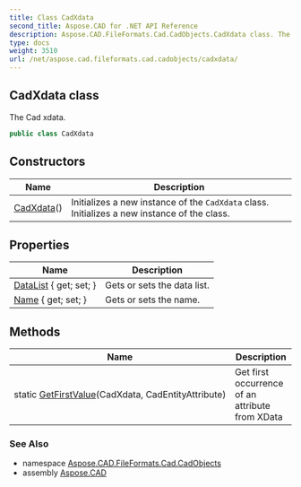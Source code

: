 ```yaml
---
title: Class CadXdata
second_title: Aspose.CAD for .NET API Reference
description: Aspose.CAD.FileFormats.Cad.CadObjects.CadXdata class. The Cad xdata
type: docs
weight: 3510
url: /net/aspose.cad.fileformats.cad.cadobjects/cadxdata/
---
```

## CadXdata class

The Cad xdata.

```csharp
public class CadXdata
```

## Constructors

| Name | Description |
| --- | --- |
| [CadXdata](cadxdata/)() | Initializes a new instance of the `CadXdata` class. Initializes a new instance of the class. |

## Properties

| Name | Description |
| --- | --- |
| [DataList](../../aspose.cad.fileformats.cad.cadobjects/cadxdata/datalist/) { get; set; } | Gets or sets the data list. |
| [Name](../../aspose.cad.fileformats.cad.cadobjects/cadxdata/name/) { get; set; } | Gets or sets the name. |

## Methods

| Name | Description |
| --- | --- |
| static [GetFirstValue](../../aspose.cad.fileformats.cad.cadobjects/cadxdata/getfirstvalue/)(CadXdata, CadEntityAttribute) | Get first occurrence of an attribute from XData |

### See Also

* namespace [Aspose.CAD.FileFormats.Cad.CadObjects](../../aspose.cad.fileformats.cad.cadobjects/)
* assembly [Aspose.CAD](../../)


